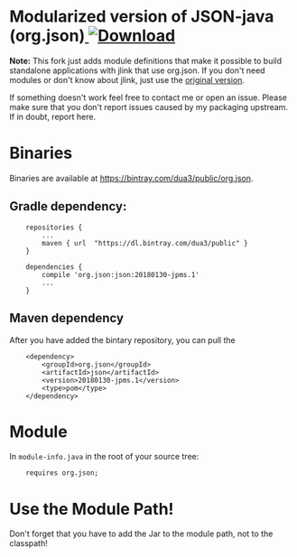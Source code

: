 Modularized version of JSON-java (org.json)[ ![Download](https://api.bintray.com/packages/dua3/public/org.json/images/download.svg) ](https://bintray.com/dua3/public/org.json/_latestVersion)
===========================================

__Note:__ This fork just adds module definitions that make it possible to build standalone applications with jlink that use org.json. If you don't need modules or don't know about jlink, just use the [original version](https://github.com/stleary/JSON-java).

If something doesn't work feel free to contact me or open an issue. Please make sure that you don't report issues caused by my packaging upstream. If in doubt, report here.

# Binaries
Binaries are available at https://bintray.com/dua3/public/org.json.

##  Gradle dependency:
```
    repositories {
        ...
        maven { url  "https://dl.bintray.com/dua3/public" }
    }
    
    dependencies {
        compile 'org.json:json:20180130-jpms.1'
        ...
    }
```

## Maven dependency
After you have added the bintary repository, you can pull the 
```
    <dependency>
        <groupId>org.json</groupId>
        <artifactId>json</artifactId>
        <version>20180130-jpms.1</version>
        <type>pom</type>
    </dependency>
```

# Module

In `module-info.java` in the root  of your source tree:
```
    requires org.json;
```

# Use the Module Path!

Don't forget that you have to add the Jar to the module path, not to the classpath!
